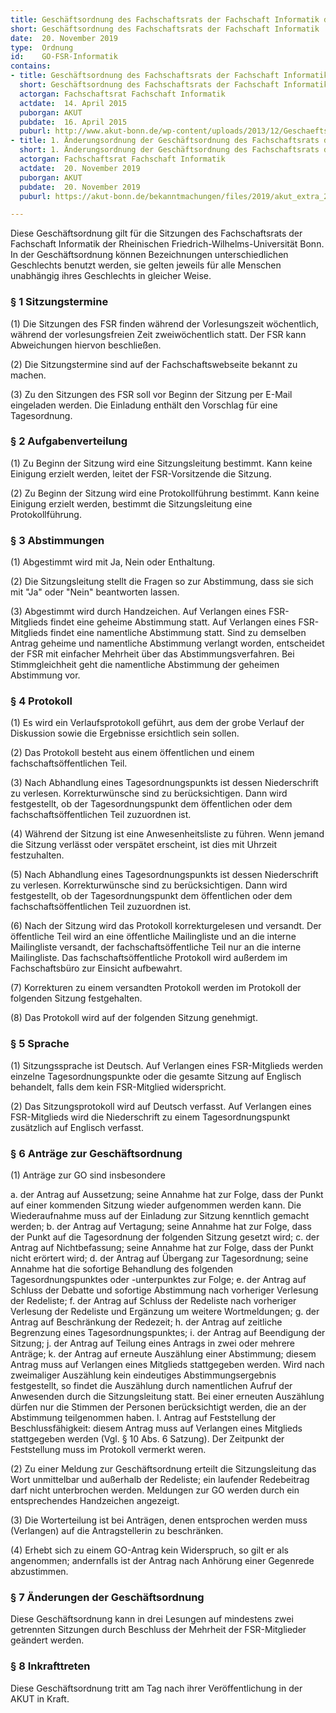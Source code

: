 ```yaml
---
title: Geschäftsordnung des Fachschaftsrats der Fachschaft Informatik der Rheinischen Friedrich-Wilhelms-Universität Bonn
short: Geschäftsordnung des Fachschaftsrats der Fachschaft Informatik
date:  20. November 2019
type:  Ordnung
id:    GO-FSR-Informatik
contains:
- title: Geschäftsordnung des Fachschaftsrats der Fachschaft Informatik der Rheinischen Friedrich-Wilhelms-Universität Bonn
  short: Geschäftsordnung des Fachschaftsrats der Fachschaft Informatik
  actorgan: Fachschaftsrat Fachschaft Informatik
  actdate:  14. April 2015
  puborgan: AKUT
  pubdate:  16. April 2015
  puburl: http://www.akut-bonn.de/wp-content/uploads/2013/12/Geschaeftsordnung-FSR-beschlossen-akut-extra.pdf
- title: 1. Änderungsordnung der Geschäftsordnung des Fachschaftsrats der Fachschaft Informatik der Rheinischen Friedrich-Wilhelms-Universität Bonn
  short: 1. Änderungsordnung der Geschäftsordnung des Fachschaftsrats der Fachschaft Informatik
  actorgan: Fachschaftsrat Fachschaft Informatik
  actdate:  20. November 2019
  puborgan: AKUT
  pubdate:  20. November 2019
  puburl: https://akut-bonn.de/bekanntmachungen/files/2019/akut_extra_2019-23.pdf

---
```


Diese Geschäftsordnung gilt für die Sitzungen des Fachschaftsrats der Fachschaft Informatik der Rheinischen Friedrich-Wilhelms-Universität Bonn.
In der Geschäftsordnung können Bezeichnungen unterschiedlichen Geschlechts benutzt werden, sie gelten jeweils für alle Menschen unabhängig ihres Geschlechts in gleicher Weise.

### § 1 Sitzungstermine

(1) Die Sitzungen des FSR finden während der Vorlesungszeit wöchentlich, während der vorlesungsfreien Zeit zweiwöchentlich statt. Der FSR kann Abweichungen hiervon beschließen.

(2) Die Sitzungstermine sind auf der Fachschaftswebseite bekannt zu machen.

(3) Zu den Sitzungen des FSR soll vor Beginn der Sitzung per E-Mail eingeladen werden. Die Einladung enthält den Vorschlag für eine Tagesordnung. 


### § 2 Aufgabenverteilung

(1) Zu Beginn der Sitzung wird eine Sitzungsleitung bestimmt. Kann keine Einigung erzielt werden, leitet der FSR-Vorsitzende die Sitzung.

(2) Zu Beginn der Sitzung wird eine Protokollführung bestimmt. Kann keine Einigung erzielt werden, bestimmt die Sitzungsleitung eine Protokollführung.


### § 3 Abstimmungen

(1) Abgestimmt wird mit Ja, Nein oder Enthaltung.

(2) Die Sitzungsleitung stellt die Fragen so zur Abstimmung, dass sie sich mit "Ja" oder "Nein" beantworten lassen.

(3) Abgestimmt wird durch Handzeichen. Auf Verlangen eines FSR-Mitglieds findet eine geheime Abstimmung statt. Auf Verlangen eines FSR-Mitglieds findet eine namentliche Abstimmung statt. Sind zu demselben Antrag geheime und namentliche Abstimmung verlangt worden, entscheidet der FSR mit einfacher Mehrheit über das Abstimmungsverfahren. Bei Stimmgleichheit geht die namentliche Abstimmung der geheimen Abstimmung vor.


### § 4 Protokoll

(1) Es wird ein Verlaufsprotokoll geführt, aus dem der grobe Verlauf der Diskussion sowie die Ergebnisse ersichtlich sein sollen.

(2) Das Protokoll besteht aus einem öffentlichen und einem fachschaftsöffentlichen Teil.

(3) Nach Abhandlung eines Tagesordnungspunkts ist dessen Niederschrift zu verlesen. Korrekturwünsche sind zu berücksichtigen. Dann wird festgestellt, ob der Tagesordnungspunkt dem öffentlichen oder dem fachschaftsöffentlichen Teil zuzuordnen ist.

(4) Während der Sitzung ist eine Anwesenheitsliste zu führen. Wenn jemand die Sitzung verlässt oder verspätet erscheint, ist dies mit Uhrzeit festzuhalten.

(5) Nach Abhandlung eines Tagesordnungspunkts ist dessen Niederschrift zu verlesen. Korrekturwünsche sind zu berücksichtigen. Dann wird festgestellt, ob der Tagesordnungspunkt dem öffentlichen oder dem fachschaftsöffentlichen Teil zuzuordnen ist.

(6) Nach der Sitzung wird das Protokoll korrekturgelesen und versandt. Der öffentliche Teil wird an eine öffentliche Mailingliste und an die interne Mailingliste versandt, der fachschaftsöffentliche Teil nur an die interne Mailingliste. Das fachschaftsöffentliche Protokoll wird außerdem im Fachschaftsbüro zur Einsicht aufbewahrt.

(7) Korrekturen zu einem versandten Protokoll werden im Protokoll der folgenden Sitzung festgehalten.

(8) Das Protokoll wird auf der folgenden Sitzung genehmigt.


### § 5 Sprache

(1) Sitzungssprache ist Deutsch. Auf Verlangen eines FSR-Mitglieds werden einzelne Tagesordnungspunkte oder die gesamte Sitzung auf Englisch behandelt, falls dem kein FSR-Mitglied widerspricht.

(2) Das Sitzungsprotokoll wird auf Deutsch verfasst. Auf Verlangen eines FSR-Mitglieds wird die Niederschrift zu einem Tagesordnungspunkt zusätzlich auf Englisch verfasst.

### § 6 Anträge zur Geschäftsordnung

(1) Anträge zur GO sind insbesondere

a. der Antrag auf Aussetzung; seine Annahme hat zur Folge, dass der Punkt auf einer
   kommenden Sitzung wieder aufgenommen werden kann. Die Wiederaufnahme muss auf der
   Einladung zur Sitzung kenntlich gemacht werden;
b. der Antrag auf Vertagung; seine Annahme hat zur Folge, dass der Punkt auf die
   Tagesordnung der folgenden Sitzung gesetzt wird;
c. der Antrag auf Nichtbefassung; seine Annahme hat zur Folge, dass der Punkt nicht erörtert
   wird;
d. der Antrag auf Übergang zur Tagesordnung; seine Annahme hat die sofortige Behandlung
   des folgenden Tagesordnungspunktes oder -unterpunktes zur Folge;
e. der Antrag auf Schluss der Debatte und sofortige Abstimmung nach vorheriger Verlesung der
   Redeliste;
f. der Antrag auf Schluss der Redeliste nach vorheriger Verlesung der Redeliste und Ergänzung
   um weitere Wortmeldungen;
g. der Antrag auf Beschränkung der Redezeit;
h. der Antrag auf zeitliche Begrenzung eines Tagesordnungspunktes;
i. der Antrag auf Beendigung der Sitzung;
j. der Antrag auf Teilung eines Antrags in zwei oder mehrere Anträge;
k. der Antrag auf erneute Auszählung einer Abstimmung; diesem Antrag muss auf Verlangen
   eines Mitglieds stattgegeben werden. Wird nach zweimaliger Auszählung kein eindeutiges
   Abstimmungsergebnis festgestellt, so findet die Auszählung durch namentlichen Aufruf der
   Anwesenden durch die Sitzungsleitung statt. Bei einer erneuten Auszählung dürfen nur die
   Stimmen der Personen berücksichtigt werden, die an der Abstimmung teilgenommen
   haben.
l. Antrag auf Feststellung der Beschlussfähigkeit: diesem Antrag muss auf Verlangen eines 
   Mitglieds stattgegeben werden (Vgl. § 10 Abs. 6 Satzung). Der Zeitpunkt der Feststellung 
   muss im Protokoll vermerkt weren.

(2) Zu einer Meldung zur Geschäftsordnung erteilt die Sitzungsleitung das Wort unmittelbar und
außerhalb der Redeliste; ein laufender Redebeitrag darf nicht unterbrochen werden. Meldungen zur
GO werden durch ein entsprechendes Handzeichen angezeigt.

(3) Die Worterteilung ist bei Anträgen, denen entsprochen werden muss (Verlangen) auf die
Antragstellerin zu beschränken.

(4) Erhebt sich zu einem GO-Antrag kein Widerspruch, so gilt er als angenommen; andernfalls ist der
Antrag nach Anhörung einer Gegenrede abzustimmen.


### § 7 Änderungen der Geschäftsordnung

Diese Geschäftsordnung kann in drei Lesungen auf mindestens zwei getrennten Sitzungen durch Beschluss der Mehrheit der FSR-Mitglieder geändert werden.

### § 8 Inkrafttreten

Diese Geschäftsordnung tritt am Tag nach ihrer Veröffentlichung in der AKUT in Kraft.
